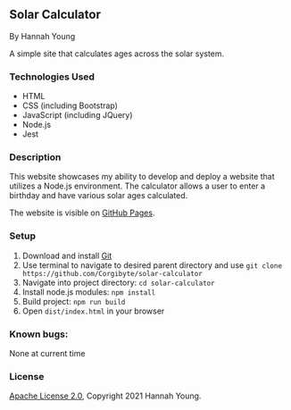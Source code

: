 ## Solar Calculator

By Hannah Young

A simple site that calculates ages across the solar system.

### Technologies Used
* HTML
* CSS (including Bootstrap)
* JavaScript (including JQuery)
* Node.js
* Jest

### Description

This website showcases my ability to develop and deploy a website that utilizes a Node.js environment. The calculator allows a user to enter a birthday and have various solar ages calculated. 

The website is visible on [GitHub Pages](https://Corgibyte.github.io/solar-calculator).

### Setup
1. Download and install [Git](http://git-scm.com)
2. Use terminal to navigate to desired parent directory and use `git clone https://github.com/Corgibyte/solar-calculator`
3. Navigate into project directory: `cd solar-calculator`
4. Install node.js modules: `npm install`
5. Build project: `npm run build`
6. Open `dist/index.html` in your browser

### Known bugs: 
None at current time

### License

[Apache License 2.0](https://github.com/Corgibyte/number-neighborhood/blob/main/LICENSE), Copyright 2021 Hannah Young.